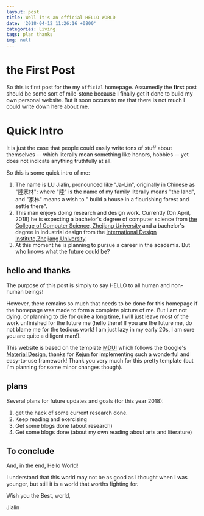 ```yaml
---
layout: post
title: Well it's an official HELLO WORLD
date: '2018-04-12 11:26:16 +0800'
categories: Living
tags: plan thanks
img: null
---
```


# the First Post

So this is first post for the my `official` homepage. Assumedly the **first** post should be some sort of mile-stone because I finally get it done to build my own personal website. But it soon occurs to me that there is not much I could write down here about me.

# Quick Intro

It is just the case that people could easily write tons of stuff about themselves -- which literally mean something like honors, hobbies -- yet does not indicate anything truthfully at all.

So this is some quick intro of me:

1. The name is LU Jialin, pronounced like "Ja-Lin", originally in Chinese as "陸家林": where "陸" is the name of my family literally means "the land", and "家林" means a wish to " build a house in a flourishing forest and settle there".
2. This man enjoys doing research and design work. Currently (On April, 2018) he is expecting a bachelor's degree of computer science from [the College of Computer Science, Zhejiang University](http://www.cs.zju.edu.cn/english/) and a bachelor's degree in industrial design from the [International Design Institute,Zhejiang University](http://www.idi.zju.edu.cn).
3. At this moment he is planning to pursue a career in the academia. But who knows what the future could be?

## hello and thanks

The purpose of this post is simply to say HELLO to all human and non-human beings!

However, there remains so much that needs to be done for this homepage if the homepage was made to form a complete picture of me. But I am not dying, or planning to die for quite a long time, I will just leave most of the work unfinished for the future me (hello there! If you are the future me, do not blame me for the tedious work! I am just lazy in my early 20s, I am sure you are quite a diligent man!).

This website is based on the template [MDUI](https://github.com/KeJunMao/jekyll-theme-mdui) which follows the Google's [Material Design](https://material.io), thanks for [Kejun](https://kejun.me) for implementing such a wonderful and easy-to-use framework! Thank you very much for this pretty template (but I'm planning for some minor changes though).

## plans

Several plans for future updates and goals (for this year 2018):

1. get the hack of some current research done.
2. Keep reading and exercising
3. Get some blogs done (about research)
4. Get some blogs done (about my own reading about arts and literature)

## To conclude

And, in the end, Hello World!

I understand that this world may not be as good as I thought when I was younger, but still it is a world that worths fighting for.

Wish you the Best, world,

Jialin
